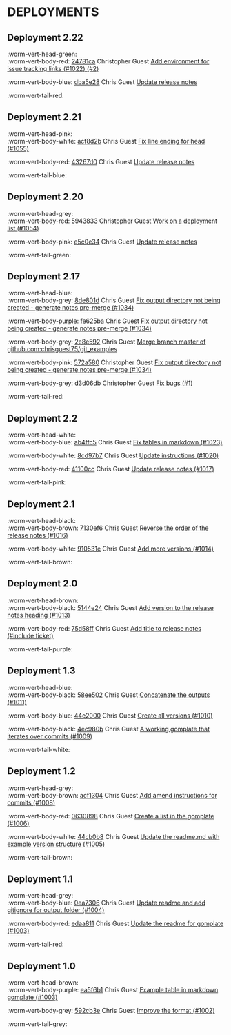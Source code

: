 # DEPLOYMENTS
## Deployment 2.22

:worm-vert-head-green:   
:worm-vert-body-red: [24781ca](https://github.com/chrisguest75/git_examples/commit/24781ca)  Christopher Guest [ Add environment for issue tracking links  (#1022) (#2)](https://cnissues.atlassian.net/browse/LGH-1022)

:worm-vert-body-blue: [dba5e28](https://github.com/chrisguest75/git_examples/commit/dba5e28)  Chris Guest [ Update release notes](https://cnissues.atlassian.net/browse/LGH-)

:worm-vert-tail-red:

## Deployment 2.21

:worm-vert-head-pink:   
:worm-vert-body-white: [acf8d2b](https://github.com/chrisguest75/git_examples/commit/acf8d2b)  Chris Guest [ Fix line ending for head (#1055)](https://cnissues.atlassian.net/browse/LGH-1055)

:worm-vert-body-red: [43267d0](https://github.com/chrisguest75/git_examples/commit/43267d0)  Chris Guest [ Update release notes](https://cnissues.atlassian.net/browse/LGH-)

:worm-vert-tail-blue:

## Deployment 2.20

:worm-vert-head-grey:   
:worm-vert-body-red: [5943833](https://github.com/chrisguest75/git_examples/commit/5943833)  Christopher Guest [ Work on a deployment list (#1054)](https://cnissues.atlassian.net/browse/LGH-1054)

:worm-vert-body-pink: [e5c0e34](https://github.com/chrisguest75/git_examples/commit/e5c0e34)  Chris Guest [ Update release notes](https://cnissues.atlassian.net/browse/LGH-)

:worm-vert-tail-green:

## Deployment 2.17

:worm-vert-head-blue:   
:worm-vert-body-grey: [8de801d](https://github.com/chrisguest75/git_examples/commit/8de801d)  Chris Guest [ Fix output directory not being created - generate notes pre-merge (#1034)](https://cnissues.atlassian.net/browse/LGH-1034)

:worm-vert-body-purple: [fe625ba](https://github.com/chrisguest75/git_examples/commit/fe625ba)  Chris Guest [ Fix output directory not being created - generate notes pre-merge (#1034)](https://cnissues.atlassian.net/browse/LGH-1034)

:worm-vert-body-grey: [2e8e592](https://github.com/chrisguest75/git_examples/commit/2e8e592)  Chris Guest [ Merge branch master of github.com:chrisguest75/git_examples](https://cnissues.atlassian.net/browse/LGH-)

:worm-vert-body-pink: [572a580](https://github.com/chrisguest75/git_examples/commit/572a580)  Christopher Guest [ Fix output directory not being created - generate notes pre-merge (#1034)](https://cnissues.atlassian.net/browse/LGH-1034)

:worm-vert-body-grey: [d3d06db](https://github.com/chrisguest75/git_examples/commit/d3d06db)  Christopher Guest [ Fix bugs (#1)](https://cnissues.atlassian.net/browse/LGH-1)

:worm-vert-tail-red:

## Deployment 2.2

:worm-vert-head-white:   
:worm-vert-body-blue: [ab4ffc5](https://github.com/chrisguest75/git_examples/commit/ab4ffc5)  Chris Guest [ Fix tables in markdown (#1023)](https://cnissues.atlassian.net/browse/LGH-1023)

:worm-vert-body-white: [8cd97b7](https://github.com/chrisguest75/git_examples/commit/8cd97b7)  Chris Guest [ Update instructions (#1020)](https://cnissues.atlassian.net/browse/LGH-1020)

:worm-vert-body-red: [41100cc](https://github.com/chrisguest75/git_examples/commit/41100cc)  Chris Guest [ Update release notes (#1017)](https://cnissues.atlassian.net/browse/LGH-1017)

:worm-vert-tail-pink:

## Deployment 2.1

:worm-vert-head-black:   
:worm-vert-body-brown: [7130ef6](https://github.com/chrisguest75/git_examples/commit/7130ef6)  Chris Guest [ Reverse the order of the release notes (#1016)](https://cnissues.atlassian.net/browse/LGH-1016)

:worm-vert-body-white: [910531e](https://github.com/chrisguest75/git_examples/commit/910531e)  Chris Guest [ Add more versions  (#1014)](https://cnissues.atlassian.net/browse/LGH-1014)

:worm-vert-tail-brown:

## Deployment 2.0

:worm-vert-head-brown:   
:worm-vert-body-black: [5144e24](https://github.com/chrisguest75/git_examples/commit/5144e24)  Chris Guest [ Add version to the release notes heading (#1013)](https://cnissues.atlassian.net/browse/LGH-1013)

:worm-vert-body-red: [75d58ff](https://github.com/chrisguest75/git_examples/commit/75d58ff)  Chris Guest [ Add title to release notes (#include ticket)](https://cnissues.atlassian.net/browse/LGH-)

:worm-vert-tail-purple:

## Deployment 1.3

:worm-vert-head-blue:   
:worm-vert-body-black: [58ee502](https://github.com/chrisguest75/git_examples/commit/58ee502)  Chris Guest [ Concatenate the outputs (#1011)](https://cnissues.atlassian.net/browse/LGH-1011)

:worm-vert-body-blue: [44e2000](https://github.com/chrisguest75/git_examples/commit/44e2000)  Chris Guest [ Create all versions (#1010)](https://cnissues.atlassian.net/browse/LGH-1010)

:worm-vert-body-black: [4ec980b](https://github.com/chrisguest75/git_examples/commit/4ec980b)  Chris Guest [ A working gomplate that iterates over commits (#1009)](https://cnissues.atlassian.net/browse/LGH-1009)

:worm-vert-tail-white:

## Deployment 1.2

:worm-vert-head-grey:   
:worm-vert-body-brown: [acf1304](https://github.com/chrisguest75/git_examples/commit/acf1304)  Chris Guest [ Add amend instructions for commits (#1008)](https://cnissues.atlassian.net/browse/LGH-1008)

:worm-vert-body-red: [0630898](https://github.com/chrisguest75/git_examples/commit/0630898)  Chris Guest [ Create a list in the gomplate (#1006)](https://cnissues.atlassian.net/browse/LGH-1006)

:worm-vert-body-white: [44cb0b8](https://github.com/chrisguest75/git_examples/commit/44cb0b8)  Chris Guest [ Update the readme.md with example version structure (#1005)](https://cnissues.atlassian.net/browse/LGH-1005)

:worm-vert-tail-brown:

## Deployment 1.1

:worm-vert-head-grey:   
:worm-vert-body-blue: [0ea7306](https://github.com/chrisguest75/git_examples/commit/0ea7306)  Chris Guest [ Update readme and add gitignore for output folder (#1004)](https://cnissues.atlassian.net/browse/LGH-1004)

:worm-vert-body-red: [edaa811](https://github.com/chrisguest75/git_examples/commit/edaa811)  Chris Guest [ Update the readme for gomplate (#1003)](https://cnissues.atlassian.net/browse/LGH-1003)

:worm-vert-tail-red:

## Deployment 1.0

:worm-vert-head-brown:   
:worm-vert-body-purple: [ea5f6b1](https://github.com/chrisguest75/git_examples/commit/ea5f6b1)  Chris Guest [ Example table in markdown gomplate (#1003)](https://cnissues.atlassian.net/browse/LGH-1003)

:worm-vert-body-grey: [592cb3e](https://github.com/chrisguest75/git_examples/commit/592cb3e)  Chris Guest [ Improve the format (#1002)](https://cnissues.atlassian.net/browse/LGH-1002)

:worm-vert-tail-grey:

